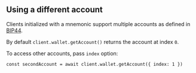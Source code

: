 ## Using a different account 

Clients initialized with a mnemonic support multiple accounts as defined in [BIP44](https://github.com/bitcoin/bips/blob/master/bip-0044.mediawiki).

By default `client.wallet.getAccount()` returns the account at index `0`.

To access other accounts, pass `index` option:
```
const secondAccount = await client.wallet.getAccount({ index: 1 })
``` 

